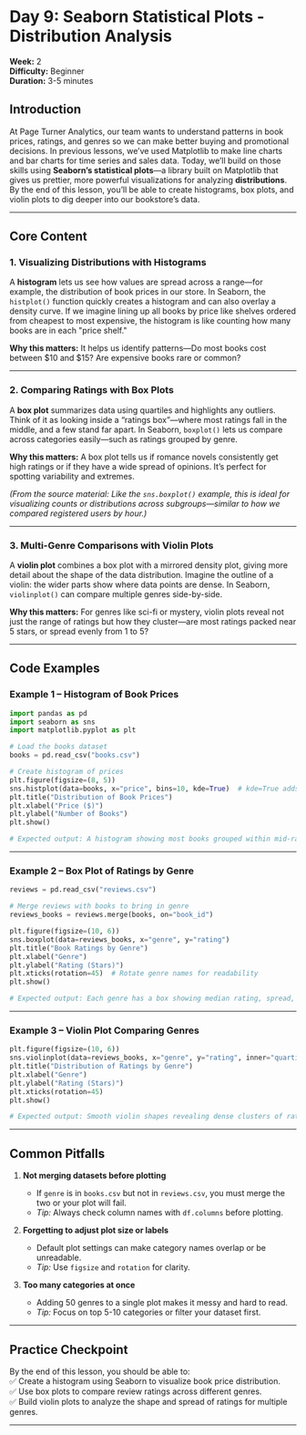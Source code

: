 # Day 9: Seaborn Statistical Plots - Distribution Analysis  
**Week:** 2  
**Difficulty:** Beginner  
**Duration:** 3-5 minutes  

## Introduction  
At Page Turner Analytics, our team wants to understand patterns in book prices, ratings, and genres so we can make better buying and promotional decisions. In previous lessons, we’ve used Matplotlib to make line charts and bar charts for time series and sales data. Today, we’ll build on those skills using **Seaborn’s statistical plots**—a library built on Matplotlib that gives us prettier, more powerful visualizations for analyzing **distributions**. By the end of this lesson, you’ll be able to create histograms, box plots, and violin plots to dig deeper into our bookstore’s data.

---

## Core Content  

### 1. Visualizing Distributions with Histograms  
A **histogram** lets us see how values are spread across a range—for example, the distribution of book prices in our store. In Seaborn, the `histplot()` function quickly creates a histogram and can also overlay a density curve. If we imagine lining up all books by price like shelves ordered from cheapest to most expensive, the histogram is like counting how many books are in each "price shelf."

**Why this matters:** It helps us identify patterns—Do most books cost between \$10 and \$15? Are expensive books rare or common?

---

### 2. Comparing Ratings with Box Plots  
A **box plot** summarizes data using quartiles and highlights any outliers. Think of it as looking inside a “ratings box”—where most ratings fall in the middle, and a few stand far apart. In Seaborn, `boxplot()` lets us compare across categories easily—such as ratings grouped by genre.

**Why this matters:** A box plot tells us if romance novels consistently get high ratings or if they have a wide spread of opinions. It’s perfect for spotting variability and extremes.

*(From the source material: Like the `sns.boxplot()` example, this is ideal for visualizing counts or distributions across subgroups—similar to how we compared registered users by hour.)*

---

### 3. Multi-Genre Comparisons with Violin Plots  
A **violin plot** combines a box plot with a mirrored density plot, giving more detail about the shape of the data distribution. Imagine the outline of a violin: the wider parts show where data points are dense. In Seaborn, `violinplot()` can compare multiple genres side-by-side.

**Why this matters:** For genres like sci-fi or mystery, violin plots reveal not just the range of ratings but how they cluster—are most ratings packed near 5 stars, or spread evenly from 1 to 5?

---

## Code Examples  

### Example 1 – Histogram of Book Prices  
```python
import pandas as pd
import seaborn as sns
import matplotlib.pyplot as plt

# Load the books dataset
books = pd.read_csv("books.csv")

# Create histogram of prices
plt.figure(figsize=(8, 5))
sns.histplot(data=books, x="price", bins=10, kde=True)  # kde=True adds a smooth density curve
plt.title("Distribution of Book Prices")
plt.xlabel("Price ($)")
plt.ylabel("Number of Books")
plt.show()

# Expected output: A histogram showing most books grouped within mid-range prices, with a smooth curve
```

---

### Example 2 – Box Plot of Ratings by Genre  
```python
reviews = pd.read_csv("reviews.csv")

# Merge reviews with books to bring in genre
reviews_books = reviews.merge(books, on="book_id")

plt.figure(figsize=(10, 6))
sns.boxplot(data=reviews_books, x="genre", y="rating")
plt.title("Book Ratings by Genre")
plt.xlabel("Genre")
plt.ylabel("Rating (Stars)")
plt.xticks(rotation=45)  # Rotate genre names for readability
plt.show()

# Expected output: Each genre has a box showing median rating, spread, and outliers
```

---

### Example 3 – Violin Plot Comparing Genres  
```python
plt.figure(figsize=(10, 6))
sns.violinplot(data=reviews_books, x="genre", y="rating", inner="quartile")
plt.title("Distribution of Ratings by Genre")
plt.xlabel("Genre")
plt.ylabel("Rating (Stars)")
plt.xticks(rotation=45)
plt.show()

# Expected output: Smooth violin shapes revealing dense clusters of ratings per genre
```

---

## Common Pitfalls  

1. **Not merging datasets before plotting**  
   - If `genre` is in `books.csv` but not in `reviews.csv`, you must merge the two or your plot will fail.  
   - *Tip:* Always check column names with `df.columns` before plotting.

2. **Forgetting to adjust plot size or labels**  
   - Default plot settings can make category names overlap or be unreadable.  
   - *Tip:* Use `figsize` and `rotation` for clarity.

3. **Too many categories at once**  
   - Adding 50 genres to a single plot makes it messy and hard to read.  
   - *Tip:* Focus on top 5-10 categories or filter your dataset first.

---

## Practice Checkpoint  

By the end of this lesson, you should be able to:  
✅ Create a histogram using Seaborn to visualize book price distribution.  
✅ Use box plots to compare review ratings across different genres.  
✅ Build violin plots to analyze the shape and spread of ratings for multiple genres.

---